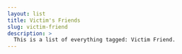 ```yaml
---
layout: list
title: Victim's Friends
slug: victim-friend
description: >
  This is a list of everything tagged: Victim Friend.
---
```

